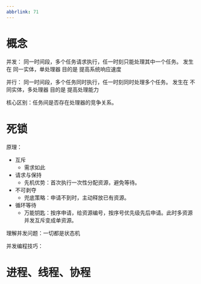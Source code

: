 ```yaml
---
abbrlink: 71
---
```

# 概念

并发：
同一时间段，多个任务请求执行，任一时刻只能处理其中一个任务。
发生在 同一实体，单处理器
目的是 提高系统响应速度

并行：
同一时间段，多个任务同时执行，任一时刻同时处理多个任务。
发生在 不同实体，多处理器
目的是 提高处理能力

核心区别：任务间是否存在处理器的竞争关系。

# 死锁

原理：

- 互斥
	- 需求如此
- 请求与保持
	- 先机优势：首次执行一次性分配资源，避免等待。
- 不可剥夺
	- 兜底策略：申请不到时，主动释放已有资源。
- 循环等待
	- 万能钥匙：按序申请，给资源编号，按序号优先级先后申请。此时多资源并发互斥变成单资源。
	  

理解并发问题：一切都是状态机

并发编程技巧：


# 进程、线程、协程

